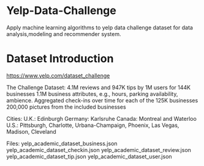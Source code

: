 # Yelp-Data-Challenge
Apply machine learning algorithms to yelp data challenge dataset for data analysis,modeling and recommender system.
# Dataset Introduction
https://www.yelp.com/dataset_challenge

The Challenge Dataset:
  4.1M reviews and 947K tips by 1M users for 144K businesses
  1.1M business attributes, e.g., hours, parking availability, ambience.
  Aggregated check-ins over time for each of the 125K businesses
  200,000 pictures from the included businesses

Cities:
  U.K.: Edinburgh
  Germany: Karlsruhe
  Canada: Montreal and Waterloo
  U.S.: Pittsburgh, Charlotte, Urbana-Champaign, Phoenix, Las Vegas, Madison, Cleveland

Files:
  yelp_academic_dataset_business.json
  yelp_academic_dataset_checkin.json
  yelp_academic_dataset_review.json
  yelp_academic_dataset_tip.json
  yelp_academic_dataset_user.json
